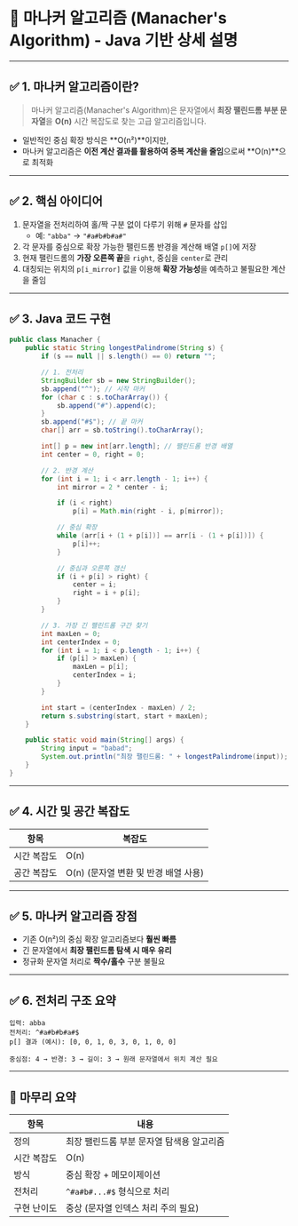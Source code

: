 
# 📘 마나커 알고리즘 (Manacher's Algorithm) - Java 기반 상세 설명

---

## ✅ 1. 마나커 알고리즘이란?

> 마나커 알고리즘(Manacher's Algorithm)은 문자열에서 **최장 팰린드롬 부분 문자열**을 **O(n)** 시간 복잡도로 찾는 고급 알고리즘입니다.

- 일반적인 중심 확장 방식은 **O(n²)**이지만,
- 마나커 알고리즘은 **이전 계산 결과를 활용하여 중복 계산을 줄임**으로써 **O(n)**으로 최적화

---

## ✅ 2. 핵심 아이디어

1. 문자열을 전처리하여 홀/짝 구분 없이 다루기 위해 `#` 문자를 삽입
   - 예: `"abba"` → `"#a#b#b#a#"`
2. 각 문자를 중심으로 확장 가능한 팰린드롬 반경을 계산해 배열 `p[]`에 저장
3. 현재 팰린드롬의 **가장 오른쪽 끝**을 `right`, 중심을 `center`로 관리
4. 대칭되는 위치의 `p[i_mirror]` 값을 이용해 **확장 가능성**을 예측하고 불필요한 계산을 줄임

---

## ✅ 3. Java 코드 구현

```java
public class Manacher {
    public static String longestPalindrome(String s) {
        if (s == null || s.length() == 0) return "";

        // 1. 전처리
        StringBuilder sb = new StringBuilder();
        sb.append("^"); // 시작 마커
        for (char c : s.toCharArray()) {
            sb.append("#").append(c);
        }
        sb.append("#$"); // 끝 마커
        char[] arr = sb.toString().toCharArray();

        int[] p = new int[arr.length]; // 팰린드롬 반경 배열
        int center = 0, right = 0;

        // 2. 반경 계산
        for (int i = 1; i < arr.length - 1; i++) {
            int mirror = 2 * center - i;

            if (i < right)
                p[i] = Math.min(right - i, p[mirror]);

            // 중심 확장
            while (arr[i + (1 + p[i])] == arr[i - (1 + p[i])]) {
                p[i]++;
            }

            // 중심과 오른쪽 갱신
            if (i + p[i] > right) {
                center = i;
                right = i + p[i];
            }
        }

        // 3. 가장 긴 팰린드롬 구간 찾기
        int maxLen = 0;
        int centerIndex = 0;
        for (int i = 1; i < p.length - 1; i++) {
            if (p[i] > maxLen) {
                maxLen = p[i];
                centerIndex = i;
            }
        }

        int start = (centerIndex - maxLen) / 2;
        return s.substring(start, start + maxLen);
    }

    public static void main(String[] args) {
        String input = "babad";
        System.out.println("최장 팰린드롬: " + longestPalindrome(input));
    }
}
```

---

## ✅ 4. 시간 및 공간 복잡도

| 항목 | 복잡도 |
|------|--------|
| 시간 복잡도 | O(n) |
| 공간 복잡도 | O(n) (문자열 변환 및 반경 배열 사용) |

---

## ✅ 5. 마나커 알고리즘 장점

- 기존 O(n²)의 중심 확장 알고리즘보다 **훨씬 빠름**
- 긴 문자열에서 **최장 팰린드롬 탐색 시 매우 유리**
- 정규화 문자열 처리로 **짝수/홀수** 구분 불필요

---

## ✅ 6. 전처리 구조 요약

```text
입력: abba
전처리: ^#a#b#b#a#$
p[] 결과 (예시): [0, 0, 1, 0, 3, 0, 1, 0, 0]

중심점: 4 → 반경: 3 → 길이: 3 → 원래 문자열에서 위치 계산 필요
```

---

## 🎯 마무리 요약

| 항목 | 내용 |
|------|------|
| 정의 | 최장 팰린드롬 부분 문자열 탐색용 알고리즘 |
| 시간 복잡도 | O(n) |
| 방식 | 중심 확장 + 메모이제이션 |
| 전처리 | `^#a#b#...#$` 형식으로 처리 |
| 구현 난이도 | 중상 (문자열 인덱스 처리 주의 필요) |

